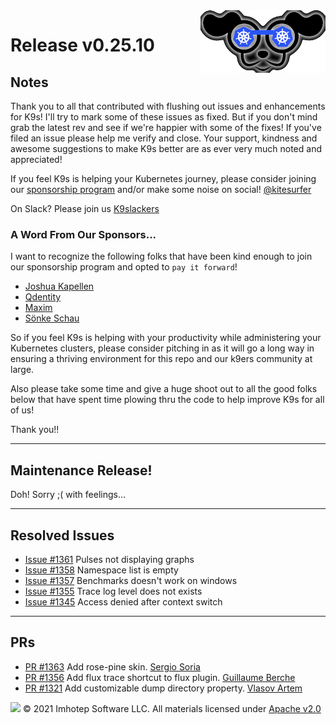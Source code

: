<img src="https://raw.githubusercontent.com/derailed/k9s/master/assets/k9s_small.png" align="right" width="200" height="auto"/>

# Release v0.25.10

## Notes

Thank you to all that contributed with flushing out issues and enhancements for K9s! I'll try to mark some of these issues as fixed. But if you don't mind grab the latest rev and see if we're happier with some of the fixes! If you've filed an issue please help me verify and close. Your support, kindness and awesome suggestions to make K9s better are as ever very much noted and appreciated!

If you feel K9s is helping your Kubernetes journey, please consider joining our [sponsorship program](https://github.com/sponsors/derailed) and/or make some noise on social! [@kitesurfer](https://twitter.com/kitesurfer)

On Slack? Please join us [K9slackers](https://join.slack.com/t/k9sers/shared_invite/enQtOTA5MDEyNzI5MTU0LWQ1ZGI3MzliYzZhZWEyNzYxYzA3NjE0YTk1YmFmNzViZjIyNzhkZGI0MmJjYzhlNjdlMGJhYzE2ZGU1NjkyNTM)

### A Word From Our Sponsors...

I want to recognize the following folks that have been kind enough to join our sponsorship program and opted to `pay it forward`!

* [Joshua Kapellen](https://github.com/joshuakapellen)
* [Qdentity](https://github.com/qdentity)
* [Maxim](https://github.com/bsod90)
* [Sönke Schau](https://github.com/xgcssch)

So if you feel K9s is helping with your productivity while administering your Kubernetes clusters, please consider pitching in as it will go a long way in ensuring a thriving environment for this repo and our k9ers community at large.

Also please take some time and give a huge shoot out to all the good folks below that have spent time plowing thru the code to help improve K9s for all of us!

Thank you!!

---

## Maintenance Release!

Doh! Sorry ;( with feelings...

---

## Resolved Issues

* [Issue #1361](https://github.com/CirrusByte42/ca9s/issues/1361) Pulses not displaying graphs
* [Issue #1358](https://github.com/CirrusByte42/ca9s/issues/1358) Namespace list is empty
* [Issue #1357](https://github.com/CirrusByte42/ca9s/issues/1357) Benchmarks doesn't work on windows
* [Issue #1355](https://github.com/CirrusByte42/ca9s/issues/1355) Trace log level does not exists
* [Issue #1345](https://github.com/CirrusByte42/ca9s/issues/1345) Access denied after context switch

---

## PRs

* [PR #1363](https://github.com/CirrusByte42/ca9s/pull/1363) Add rose-pine skin.
  [Sergio Soria](https://github.com/sasoria)
* [PR #1356](https://github.com/CirrusByte42/ca9s/pull/1356) Add flux trace shortcut to flux plugin.
  [Guillaume Berche](https://github.com/gberche-orange)
* [PR #1321](https://github.com/CirrusByte42/ca9s/pull/1321) Add customizable dump directory property.
  [Vlasov Artem](https://github.com/VlasovArtem)


<img src="https://raw.githubusercontent.com/derailed/k9s/master/assets/imhotep_logo.png" width="32" height="auto"/> © 2021 Imhotep Software LLC. All materials licensed under [Apache v2.0](http://www.apache.org/licenses/LICENSE-2.0)
